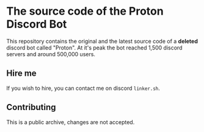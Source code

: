 # The source code of the Proton Discord Bot
This repository contains the original and the latest source code of a **deleted** discord bot called "Proton".
At it's peak the bot reached 1,500 discord servers and around 500,000 users.

## Hire me
If you wish to hire, you can contact me on discord `linker.sh`.

## Contributing
This is a public archive, changes are not accepted.
